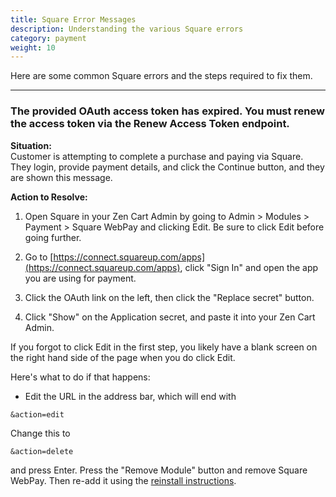 ```yaml
---
title: Square Error Messages
description: Understanding the various Square errors
category: payment
weight: 10
---
```


Here are some common Square errors and the steps required to fix them. 

--- 

###  The provided OAuth access token has expired. You must renew the access token via the Renew Access Token endpoint. 

**Situation:**  
Customer is attempting to complete a purchase and paying via Square. They login, provide payment details, and click the Continue button, and they are shown this message. 

**Action to Resolve:** 

1. Open Square in your Zen Cart Admin by going to Admin > Modules > Payment > Square WebPay and clicking Edit.  Be sure to click Edit before going further. 

1. Go to [https://connect.squareup.com/apps](https://connect.squareup.com/apps), click "Sign In" and open the app you are using for payment. 

1. Click the OAuth link on the left, then click the "Replace secret" button.

1. Click "Show" on the Application secret, and paste it into your Zen Cart Admin. 

If you forgot to click Edit in the first step, you likely have a blank screen on the right hand side of the page when you do click Edit.

Here's what to do if that happens: 

- Edit the URL in the address bar, which will end with 

```
&action=edit
```

Change this to 

```
&action=delete 
```

and press Enter.  Press the "Remove Module" button and remove Square WebPay.  Then re-add it using the [reinstall instructions](/user/payment/square/#reinstalling-square-web-payments). 
